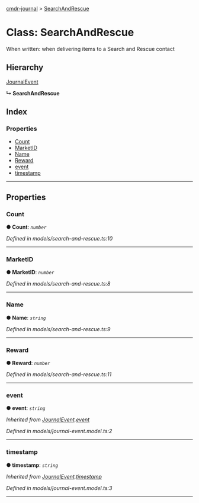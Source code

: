 [cmdr-journal](../README.md) > [SearchAndRescue](../classes/searchandrescue.md)



# Class: SearchAndRescue


When written: when delivering items to a Search and Rescue contact

## Hierarchy


 [JournalEvent](journalevent.md)

**↳ SearchAndRescue**







## Index

### Properties

* [Count](searchandrescue.md#count)
* [MarketID](searchandrescue.md#marketid)
* [Name](searchandrescue.md#name)
* [Reward](searchandrescue.md#reward)
* [event](searchandrescue.md#event)
* [timestamp](searchandrescue.md#timestamp)



---
## Properties
<a id="count"></a>

###  Count

**●  Count**:  *`number`* 

*Defined in models/search-and-rescue.ts:10*





___

<a id="marketid"></a>

###  MarketID

**●  MarketID**:  *`number`* 

*Defined in models/search-and-rescue.ts:8*





___

<a id="name"></a>

###  Name

**●  Name**:  *`string`* 

*Defined in models/search-and-rescue.ts:9*





___

<a id="reward"></a>

###  Reward

**●  Reward**:  *`number`* 

*Defined in models/search-and-rescue.ts:11*





___

<a id="event"></a>

###  event

**●  event**:  *`string`* 

*Inherited from [JournalEvent](journalevent.md).[event](journalevent.md#event)*

*Defined in models/journal-event.model.ts:2*





___

<a id="timestamp"></a>

###  timestamp

**●  timestamp**:  *`string`* 

*Inherited from [JournalEvent](journalevent.md).[timestamp](journalevent.md#timestamp)*

*Defined in models/journal-event.model.ts:3*





___


